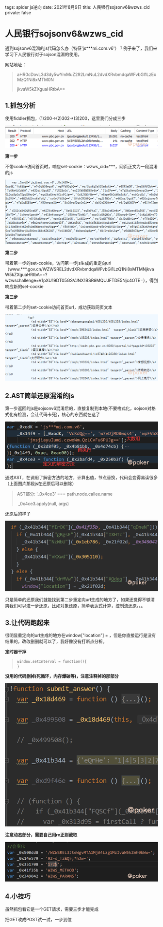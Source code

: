 tags: spider js逆向
date: 2021年8月9日
title: 人民银行sojsonv6&wzws_cid
private: false

# 人民银行sojsonv6&wzws_cid

遇到sojsonv6混淆的js代码怎么办（特征'js\*\*\*mi.com.v6'）？例子来了，我们来学习下人民银行对于sojson混淆的使用。

网站地址：

> aHR0cDovL3d3dy5wYmMuZ292LmNuL2dvdXRvbmdqaWFvbGl1LzExMzQ1Ni8xMTM0N
>
> jkvaW5kZXguaHRtbA==

## 1.抓包分析

使用fiddler抓包，(1)200->(2)302->(3)200，这里我们分成三步

![image-20210809211100298](image-20210809211100298.png)

**第一步**

不带cookie访问首页时，响应set-cookie：wzws_cid=\*\*\*，网页正文为一段混淆的js

![image-20210809211343298](image-20210809211343298.png)

**第二步**

带着第一步的set-cookie，访问第一步js生成的重定向url（www.\*\*\*.gov.cn/WZWSREL2dvdXRvbmdqaWFvbGl1LzQ1Ni8xMTMNjkvaW5kZXguaHRtbA==?wzwschallenge=V1pXU19DT05GSVJNX1BSR9MQUJFTDE5Njc4OTE=），得到响应新的set-cookie

**第三步**

带着第二步的set-cookie访问首页url，成功获取网页文本

![image-20210809211708490](image-20210809211708490.png)

## 2.AST简单还原混淆的js

第一步返回的js是sojsonv6混淆后的，直接复制到本地(不要格式化，sojson对格式化有检测，会让代码卡死)，核心的东西就在这了

![image-20210809212707735](image-20210809212707735.png)

通过AST，在调用了解密方法的地方，计算出值，节点替换，代码会变得易读很多（上面图片那段js在还原后可以删除）

> AST部分: '_0x4ce3' === path.node.callee.name
>
> ​				_0x4ce3.apply(null, args)

还原后的样子

![image-20210809213703257](image-20210809213703257.png)

只是简单的还原我们就能找到第二步重定向url生成的地方了，如果还觉得不够清爽我们可以进一步还原，比如对象还原，简单表达式计算，控制流还原。。。

## 3.让代码跑起来

很明显重定向的url生成的地方在window["location"] = ，但是你直接运行是没有结果的，改改删删就可以了，我好像没有打断点分析。

**定时器干掉**

> ```
> window.setInterval = function(){
> }
> ```

**没用的代码删掉(死循环，内存爆破等)，注意注释掉的那部分**

![image-20210809214452177](image-20210809214452177.png)

**注意动态部分，需要自己用re正则截取**

![image-20210809214628363](image-20210809214628363.png)

## 4.小技巧

虽然抓包看它是一个GET请求，需要三步才能完成

把GET改成POST试一试，一步到位
